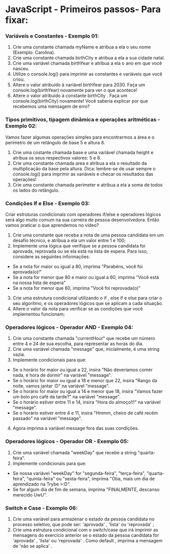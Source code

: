 # JavaScript - Primeiros passos- Para fixar:

### Variáveis e Constantes - Exemplo 01:

1. Crie uma constante chamada myName e atribua a ela o seu nome (Exemplo: Carolina).
2. Crie uma constante chamada birthCity e atribua a ela a sua cidade natal.
3. Crie uma variável chamada birthYear e atribua a ela o ano em que você nasceu.
4. Utilize o console.log() para imprimir as constantes e variáveis que você criou.
5. Altere o valor atribuído à variável birthYear para 2030. Faça um console.log(birthYear) novamente para ver o que acontece!
6. Altere o valor atribuído à constante birthCity . Faça um console.log(birthCity) novamente! Você saberia explicar por que recebemos uma mensagem de erro?

### Tipos primitivos, tipagem dinâmica e operações aritméticas - Exemplo 02:

Vamos fazer algumas operações simples para encontrarmos a área e o perímetro de um retângulo de base 5 e altura 8.

1. Crie uma costante chamada base e uma variável chamada height e atribua os seus respectivos valores: 5 e 8.
2. Crie uma constante chamada area e atribua a ela o resultado da multiplicação da base pela altura. Dica: lembre-se de usar sempre o console.log() para imprimir as variáveis e checar os resultados das operações!
3. Crie uma constante chamada perimeter e atribua a ela a soma de todos os lados do retângulo.

### Condições If e Else - Exemplo 03:

Criar estruturas condicionais com operadores if/else e operadores lógicos será algo muito comum na sua carreira de pessoa desenvolvedora. Então vamos praticar o que aprendemos no vídeo?

1. Crie uma constante que receba a nota de uma pessoa candidata em um desafio técnico, e atribua a ela um valor entre 1 e 100;
2. Implemente uma lógica que verifique se a pessoa candidata foi aprovada, reprovada ou se ela está na lista de espera. Para isso, considere as seguintes informações:

- Se a nota for maior ou igual a 80, imprima "Parabéns, você foi aprovada(o)!"
- Se a nota for menor que 80 e maior ou igual a 60, imprima "Você está na nossa lista de espera"
- Se a nota for menor que 60, imprima "Você foi reprovada(o)"

3. Crie uma estrutura condicional utilizando o if , else if e else para criar o seu algoritmo, e os operadores lógicos que se aplicam a cada situação.
4. Altere o valor da nota para verificar se as condições que você implementou funcionam;

### Operadores lógicos - Operador AND - Exemplo 04:

1. Crie uma constante chamada "currentHour" que recebe um número entre 4 e 24 de sua escolha, para representar as horas do dia.
2. Crie uma variável chamada "message" que, inicialmente, é uma string vazia.
3. Implemente condicionais para que:

- Se o horário for maior ou igual a 22, insira "Não deveríamos comer nada, é hora de dormir" na variável "message".
- Se o horário for maior ou igual a 18 e menor que 22, insira "Rango da noite, vamos jantar :D" na variável "message".
- Se o horário for maior ou igual a 14 e menor que 18, insira "Vamos fazer um bolo pro café da tarde?" na variável "message".
- Se o horário estiver entre 11 e 14, insira "Hora do almoço!!!" na variável "message".
- Se o horário estiver entre 4 e 11, insira "Hmmm, cheiro de café recém passado" na variável "message".

4. Agora imprima a variável message fora das suas condições.

### Operadores lógicos - Operador OR - Exemplo 05:

1. Crie uma variável chamada "weekDay" que recebe a string "quarta-feira".
2. Implemente condicionais para que:

- Se nossa variável "weekDay" for "segunda-feira", "terça-feira", "quarta-feira", "quinta-feira" ou "sexta-feira", imprima "Oba, mais um dia de aprendizado na Trybe >:D".
- Se for algum dia de fim de semana, imprima "FINALMENTE, descanso merecido UwU".

### Switch e Case - Exemplo 06:

1. Crie uma variável para armazenar o estado da pessoa candidata no processo seletivo, que pode ser: 'aprovada' , 'lista' ou 'reprovada' ;
2. Crie uma estrutura condicional com o switch/case que irá imprimir as mensagens do exercício anterior se o estado da pessoa candidata for 'aprovada' , 'lista' ou 'reprovada' . Como default , imprima a mensagem de 'não se aplica' .
